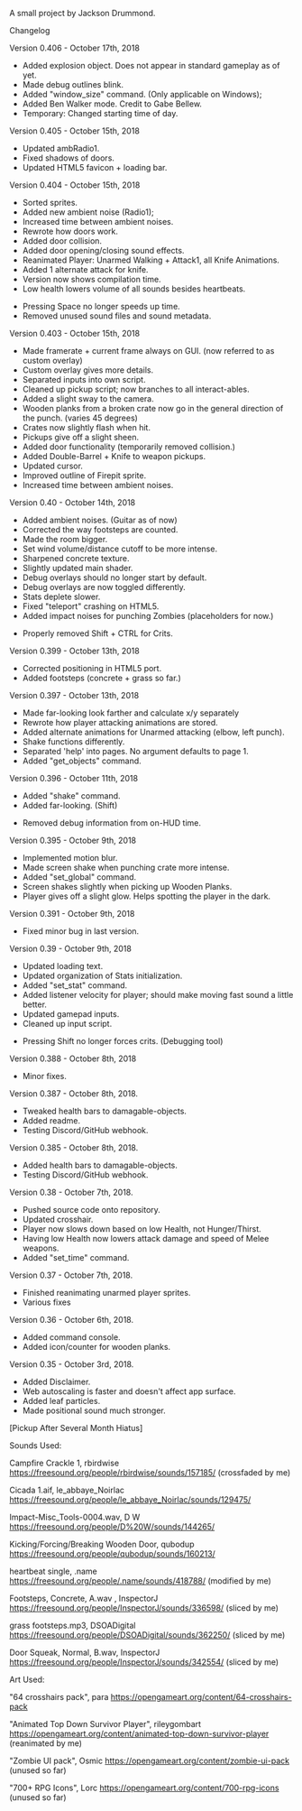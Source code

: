 
A small project by Jackson Drummond.

Changelog

Version 0.406 - October 17th, 2018
+ Added explosion object. Does not appear in standard gameplay as of yet.
+ Made debug outlines blink.
+ Added "window_size" command. (Only applicable on Windows);
+ Added Ben Walker mode. Credit to Gabe Bellew.
+ Temporary: Changed starting time of day.

Version 0.405 - October 15th, 2018
+ Updated ambRadio1.
+ Fixed shadows of doors.
+ Updated HTML5 favicon + loading bar.

Version 0.404 - October 15th, 2018
+ Sorted sprites.
+ Added new ambient noise (Radio1);
+ Increased time between ambient noises.
+ Rewrote how doors work.
+ Added door collision.
+ Added door opening/closing sound effects.
+ Reanimated Player: Unarmed Walking + Attack1, all Knife Animations.
+ Added 1 alternate attack for knife.
+ Version now shows compilation time.
+ Low health lowers volume of all sounds besides heartbeats.
- Pressing Space no longer speeds up time.
- Removed unused sound files and sound metadata.

Version 0.403 - October 15th, 2018
+ Made framerate + current frame always on GUI. (now referred to as custom overlay)
+ Custom overlay gives more details.
+ Separated inputs into own script.
+ Cleaned up pickup script; now branches to all interact-ables.
+ Added a slight sway to the camera.
+ Wooden planks from a broken crate now go in the general direction of the punch. (varies 45 degrees)
+ Crates now slightly flash when hit.
+ Pickups give off a slight sheen.
+ Added door functionality (temporarily removed collision.)
+ Added Double-Barrel + Knife to weapon pickups.
+ Updated cursor.
+ Improved outline of Firepit sprite.
+ Increased time between ambient noises.

Version 0.40 - October 14th, 2018
+ Added ambient noises. (Guitar as of now)
+ Corrected the way footsteps are counted.
+ Made the room bigger.
+ Set wind volume/distance cutoff to be more intense.
+ Sharpened concrete texture.
+ Slightly updated main shader.
+ Debug overlays should no longer start by default.
+ Debug overlays are now toggled differently.
+ Stats deplete slower.
+ Fixed "teleport" crashing on HTML5.
+ Added impact noises for punching Zombies (placeholders for now.)
- Properly removed Shift + CTRL for Crits.

Version 0.399 - October 13th, 2018
+ Corrected positioning in HTML5 port.
+ Added footsteps (concrete + grass so far.)

Version 0.397 - October 13th, 2018
+ Made far-looking look farther and calculate x/y separately
+ Rewrote how player attacking animations are stored.
+ Added alternate animations for Unarmed attacking (elbow, left punch).
+ Shake functions differently.
+ Separated 'help' into pages. No argument defaults to page 1.
+ Added "get_objects" command.


Version 0.396 - October 11th, 2018
+ Added "shake" command.
+ Added far-looking. (Shift)
- Removed debug information from on-HUD time.

Version 0.395 - October 9th, 2018
+ Implemented motion blur.
+ Made screen shake when punching crate more intense.
+ Added "set_global" command.
+ Screen shakes slightly when picking up Wooden Planks.
+ Player gives off a slight glow. Helps spotting the player in the dark.

Version 0.391 - October 9th, 2018
+ Fixed minor bug in last version.

Version 0.39 - October 9th, 2018
+ Updated loading text.
+ Updated organization of Stats initialization.
+ Added "set_stat" command.
+ Added listener velocity for player; should make moving fast sound a little better.
+ Updated gamepad inputs.
+ Cleaned up input script.
- Pressing Shift no longer forces crits. (Debugging tool)

Version 0.388 - October 8th, 2018
+ Minor fixes.

Version 0.387 - October 8th, 2018.
+ Tweaked health bars to damagable-objects.
+ Added readme.
+ Testing Discord/GitHub webhook.

Version 0.385 - October 8th, 2018.
+ Added health bars to damagable-objects.
+ Testing Discord/GitHub webhook.

Version 0.38 - October 7th, 2018.
+ Pushed source code onto repository.
+ Updated crosshair.
+ Player now slows down based on low Health, not Hunger/Thirst.
+ Having low Health now lowers attack damage and speed of Melee weapons.
+ Added "set_time" command.

Version 0.37 - October 7th, 2018.
+ Finished reanimating unarmed player sprites.
+ Various fixes

Version 0.36 - October 6th, 2018.
+ Added command console.
+ Added icon/counter for wooden planks.

Version 0.35 - October 3rd, 2018.
+ Added Disclaimer.
+ Web autoscaling is faster and doesn't affect app surface.
+ Added leaf particles.
+ Made positional sound much stronger.

[Pickup After Several Month Hiatus]



Sounds Used:

Campfire Crackle 1, rbirdwise
https://freesound.org/people/rbirdwise/sounds/157185/
(crossfaded by me)

Cicada 1.aif, le_abbaye_Noirlac
https://freesound.org/people/le_abbaye_Noirlac/sounds/129475/

Impact-Misc_Tools-0004.wav, D W
https://freesound.org/people/D%20W/sounds/144265/

Kicking/Forcing/Breaking Wooden Door, qubodup
https://freesound.org/people/qubodup/sounds/160213/

heartbeat single, .name
https://freesound.org/people/.name/sounds/418788/
(modified by me)

Footsteps, Concrete, A.wav , InspectorJ
https://freesound.org/people/InspectorJ/sounds/336598/
(sliced by me)

grass footsteps.mp3, DSOADigital
https://freesound.org/people/DSOADigital/sounds/362250/
(sliced by me)

Door Squeak, Normal, B.wav, InspectorJ
https://freesound.org/people/InspectorJ/sounds/342554/
(sliced by me)

Art Used:

"64 crosshairs pack", para
https://opengameart.org/content/64-crosshairs-pack

"Animated Top Down Survivor Player", rileygombart
https://opengameart.org/content/animated-top-down-survivor-player
(reanimated by me)

"Zombie UI pack", Osmic
https://opengameart.org/content/zombie-ui-pack
(unused so far)

"700+ RPG Icons", Lorc
https://opengameart.org/content/700-rpg-icons
(unused so far)

